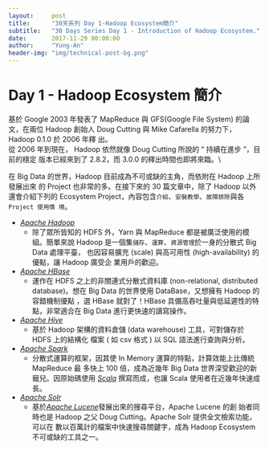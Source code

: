```yaml
---
layout:     post
title:      "30天系列 Day 1-Hadoop Ecosystem簡介"
subtitle:   "30 Days Series Day 1 - Introduction of Hadoop Ecosystem."
date:       2017-11-29 00:00:00
author:     "Yung-An"
header-img: "img/technical-post-bg.png"
---
```


# Day 1 - Hadoop Ecosystem 簡介

基於 Google 2003 年發表了 MapReduce 與 GFS(Google File System) 的論文，在兩位
Hadoop 創始人 Doug Cutting 與 Mike Cafarella 的努力下，Hadoop 0.1.0 於 2006 年釋
出。\
從 2006 年到現在， Hadoop 依然就像 Doug Cutting 所說的 “ 持續在進步 ”，目前的穩定
版本已經來到了 2.8.2，而 3.0.0 的釋出時間也即將來臨。\

在 Big Data 的世界，Hadoop 目前成為不可或缺的主角，而依附在 Hadoop 上所發展出來
的 Project 也非常的多。在接下來的 30 篇文章中，除了 Hadoop 以外還會介紹下列的
Ecosystem Project，內容包含`介紹`、`安裝教學`、`故障排除`與各 `Project 使用情
境`。

* [_Apache Hadoop_][hadoop_official]
  * 除了眾所皆知的 HDFS 外，Yarn 與 MapReduce 都是被廣泛使用的模組。簡單來說
    Hadoop 是一個集`儲存`、`運算`、`資源管理`於一身的分散式 Big Data 處理平臺，
    也因容易擴充 (scale) 與高可用性 (high-availability) 的優點，讓 Hadoop 廣受企
    業用戶的歡迎。
* [_Apache HBase_][hbase_official]
  * 運作在 HDFS 之上的非關連式分散式資料庫 (non-relational, distributed
    database)。想在 Big Data 的世界使用 DataBase，又想擁有 Hadoop 的容錯機制優點
    ，選 HBase 就對了！HBase 具備高吞吐量與低延遲性的特點，非常適合在 Big Data
    進行更快速的讀寫操作。
* [_Apache Hive_][hive_official]
  * 基於 Hadoop 架構的資料倉儲 (data warehouse) 工具，可對儲存於 HDFS 上的結構化
    檔案 ( 如 csv 格式 ) 以 SQL 語法進行查詢與分析。
* [_Apache Spark_][spark_official]
  * 分散式運算的框架，因其使 In Memory 運算的特點，計算效能上比傳統 MapReduce 最
    多快上 100 倍，成為近幾年 Big Data 世界深受歡迎的新寵兒。因原始碼使用
    [_Scala_][scala_official] 撰寫而成，也讓 Scala 使用者在近幾年快速成長。
* [_Apache Solr_][solr_official]
  * 基於[_Apache Lucene_][lucene_official]發展出來的搜尋平台，Apache Lucene 的創
    始者同時也是 Hadoop 之父 Doug Cutting。Apache Solr 提供全文檢索功能，可以在
    數以百萬計的檔案中快速搜尋關鍵字，成為 Hadoop Ecosystem 不可或缺的工具之一。

[hadoop_official]: https://hadoop.apache.org/
[hbase_official]: https://hbase.apache.org/
[hive_official]: https://hive.apache.org/
[spark_official]: https://spark.apache.org/
[scala_official]: https://www.scala-lang.org/
[solr_official]: https://lucene.apache.org/solr/
[lucene_official]: https://lucene.apache.org/
